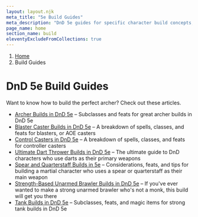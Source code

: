 ```yaml
---
layout: layout.njk
meta_title: "5e Build Guides"
meta_description: "DnD 5e guides for specific character build concepts, like archers, AOE mages, tanks, and more"
page_name: home
section_name: build
eleventyExcludeFromCollections: true
---
```


<div id="breadcrumbs"></div>

1. [Home](/)
2. Build Guides

# DnD 5e Build Guides

Want to know how to build the perfect archer? Check out these articles.

* [Archer Builds in DnD 5e](/5e-build-guides/archer-builds/) &ndash; Subclasses and feats for great archer builds in DnD 5e
* [Blaster Caster Builds in DnD 5e](/5e-build-guides/blaster-caster-builds/) &ndash; A breakdown of spells, classes, and feats for blasters, or AOE casters
* [Control Casters in DnD 5e](/5e-build-guides/control-caster-builds/) &ndash; A breakdown of spells, classes, and feats for controller casters
* [Ultimate Dart Thrower Builds in DnD 5e](/5e-build-guides/dart-thrower-builds/) &ndash; The ultimate guide to DnD characters who use darts as their primary weapons
* [Spear and Quarterstaff Builds in 5e](/5e-build-guides/spear-and-quarterstaff-builds/) &ndash; Considerations, feats, and tips for building a martial character who uses a spear or quarterstaff as their main weapon
* [Strength-Based Unarmed Brawler Builds in DnD 5e](/5e-build-guides/unarmed-brawler/) &ndash; If you've ever wanted to make a strong unarmed brawler who's not a monk, this build will get you there
* [Tank Builds in DnD 5e](/5e-build-guides/tank-builds/) &ndash; Subclasses, feats, and magic items for strong tank builds in DnD 5e